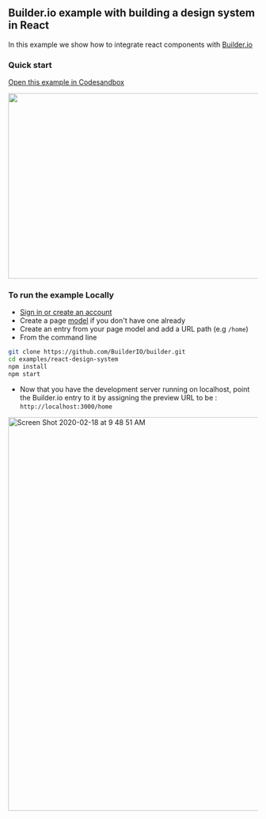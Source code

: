 ## Builder.io example with building a design system in React
In this example we show how to integrate react components with [Builder.io](https://builder.io)

### Quick start
[Open this example in Codesandbox](https://codesandbox.io/s/github/BuilderIO/builder/tree/master/examples/react-design-system)

<a target="_blank" href="https://codesandbox.io/s/github/BuilderIO/builder/tree/master/examples/react-design-system">
  <img width="597" height="375" src="https://i.imgur.com/zue72Q0.jpg">
</a>

### To run the example Locally
- [Sign in or create an account](https://builder.io)
- Create a page [model](https://builder.io/c/docs/guides/getting-started-with-models) if you don't have one already
- Create an entry from your page model and add a URL path (e.g `/home`)
- From the command line
```bash
git clone https://github.com/BuilderIO/builder.git
cd examples/react-design-system
npm install
npm start
```
- Now that you have the development server running on localhost, point the Builder.io entry to it by assigning the preview URL to be : `http://localhost:3000/home`

<img width="796" alt="Screen Shot 2020-02-18 at 9 48 51 AM" src="https://user-images.githubusercontent.com/5093430/74763082-f5457100-5233-11ea-870b-a1b17c7f99fe.png">
